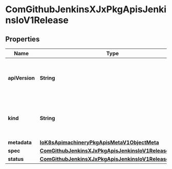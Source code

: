 
# ComGithubJenkinsXJxPkgApisJenkinsIoV1Release

## Properties
Name | Type | Description | Notes
------------ | ------------- | ------------- | -------------
**apiVersion** | **String** | APIVersion defines the versioned schema of this representation of an object. Servers should convert recognized schemas to the latest internal value, and may reject unrecognized values. More info: https://git.k8s.io/community/contributors/devel/api-conventions.md#resources |  [optional]
**kind** | **String** | Kind is a string value representing the REST resource this object represents. Servers may infer this from the endpoint the client submits requests to. Cannot be updated. In CamelCase. More info: https://git.k8s.io/community/contributors/devel/api-conventions.md#types-kinds |  [optional]
**metadata** | [**IoK8sApimachineryPkgApisMetaV1ObjectMeta**](IoK8sApimachineryPkgApisMetaV1ObjectMeta.md) |  |  [optional]
**spec** | [**ComGithubJenkinsXJxPkgApisJenkinsIoV1ReleaseSpec**](ComGithubJenkinsXJxPkgApisJenkinsIoV1ReleaseSpec.md) |  |  [optional]
**status** | [**ComGithubJenkinsXJxPkgApisJenkinsIoV1ReleaseStatus**](ComGithubJenkinsXJxPkgApisJenkinsIoV1ReleaseStatus.md) |  |  [optional]



